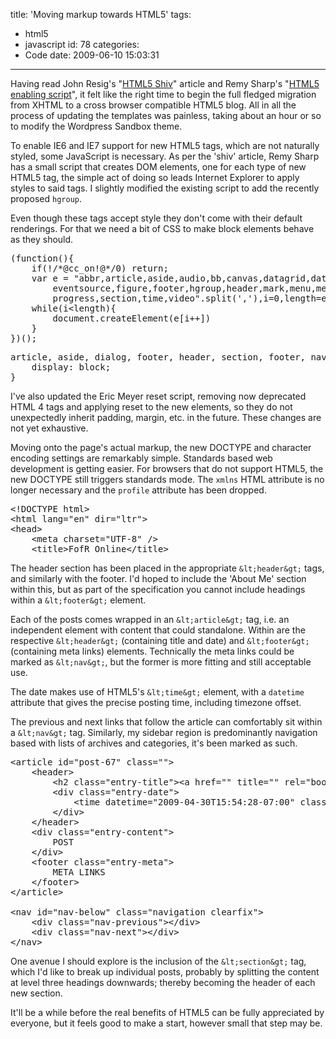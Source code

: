 title: 'Moving markup towards HTML5'
tags:
  - html5
  - javascript
id: 78
categories:
  - Code
date: 2009-06-10 15:03:31
---

Having read John Resig's "[HTML5 Shiv](http://ejohn.org/blog/html5-shiv/)" article and Remy Sharp's "[HTML5 enabling script](http://remysharp.com/2009/01/07/html5-enabling-script/)", it felt like the right time to begin the full fledged migration from XHTML to a cross browser compatible HTML5 blog. All in all the process of updating the templates was painless, taking about an hour or so to modify the Wordpress Sandbox theme.
<!--more-->

To enable IE6 and IE7 support for new HTML5 tags, which are not naturally styled, some JavaScript is necessary. As per the 'shiv' article, Remy Sharp has a small script that creates DOM elements, one for each type of new HTML5 tag, the simple act of doing so leads Internet Explorer to apply styles to said tags. I slightly modified the existing script to add the recently proposed `hgroup`.

Even though these tags accept style they don't come with their default renderings. For that we need a bit of CSS to make block elements behave as they should.

<pre class='prettyprint'>
(function(){
	if(!/*@cc_on!@*/0) return;
	var e = &quot;abbr,article,aside,audio,bb,canvas,datagrid,datalist,details,dialog,
		eventsource,figure,footer,hgroup,header,mark,menu,meter,nav,output,
		progress,section,time,video&quot;.split(','),i=0,length=e.length;
	while(i&lt;length){
		document.createElement(e[i++])
	}
})();
</pre>

<pre class='prettyprint'>
article, aside, dialog, footer, header, section, footer, nav, figure {
	display: block;
}
</pre>

I've also updated the Eric Meyer reset script, removing now deprecated HTML 4 tags and applying reset to the new elements, so they do not unexpectedly inherit padding, margin, etc. in the future. These changes are not yet exhaustive.

Moving onto the page's actual markup, the new DOCTYPE and character encoding settings are remarkably simple. Standards based web development is getting easier. For browsers that do not support HTML5, the new DOCTYPE still triggers standards mode. The `xmlns` HTML attribute is no longer necessary and the `profile` attribute has been dropped.

<pre class='prettyprint'>
&lt;!DOCTYPE html&gt;
&lt;html lang=&quot;en&quot; dir=&quot;ltr&quot;&gt;
&lt;head&gt;
	&lt;meta charset=&quot;UTF-8&quot; /&gt;
	&lt;title&gt;FofR Online&lt;/title&gt;
</pre>

The header section has been placed in the appropriate `&lt;header&gt;` tags, and similarly with the footer. I'd hoped to include the 'About Me' section within this, but as part of the specification you cannot include headings within a `&lt;footer&gt;` element.

Each of the posts comes wrapped in an `&lt;article&gt;` tag, i.e. an independent element with content that could standalone. Within are the respective `&lt;header&gt;` (containing title and date) and `&lt;footer&gt;` (containing meta links)  elements. Technically the meta links could be marked as `&lt;nav&gt;`, but the former is more fitting and still acceptable use.

The date makes use of HTML5's `&lt;time&gt;` element, with a `datetime` attribute that gives the precise posting time, including timezone offset.

The previous and next links that follow the article can comfortably sit within a `&lt;nav&gt;` tag. Similarly, my sidebar region is predominantly navigation based with lists of archives and categories, it's been marked as such.

<pre class='prettyprint'>
&lt;article id=&quot;post-67&quot; class=&quot;&quot;&gt;
	&lt;header&gt;
		&lt;h2 class=&quot;entry-title&quot;&gt;&lt;a href=&quot;&quot; title=&quot;&quot; rel=&quot;bookmark&quot;&gt;POST TITLE&lt;/a&gt;&lt;/h2&gt;
		&lt;div class=&quot;entry-date&quot;&gt;
			&lt;time datetime=&quot;2009-04-30T15:54:28-07:00&quot; class=&quot;published&quot; title=&quot;2009-04-30T15:54:28-07:00&quot;&gt;April 30, 2009 &amp;#8211; 3:54 pm&lt;/time&gt;
		&lt;/div&gt;
	&lt;/header&gt;
	&lt;div class=&quot;entry-content&quot;&gt;
		POST
	&lt;/div&gt;
	&lt;footer class=&quot;entry-meta&quot;&gt;
		META LINKS
	&lt;/footer&gt;
&lt;/article&gt;

&lt;nav id=&quot;nav-below&quot; class=&quot;navigation clearfix&quot;&gt;
	&lt;div class=&quot;nav-previous&quot;&gt;&lt;/div&gt;
	&lt;div class=&quot;nav-next&quot;&gt;&lt;/div&gt;
&lt;/nav&gt;
</pre>

One avenue I should explore is the inclusion of the `&lt;section&gt;` tag, which I'd like to break up individual posts, probably by splitting the content at level three headings downwards; thereby becoming the header of each new section.

It'll be a while before the real benefits of HTML5 can be fully appreciated by everyone, but it feels good to make a start, however small that step may be.

